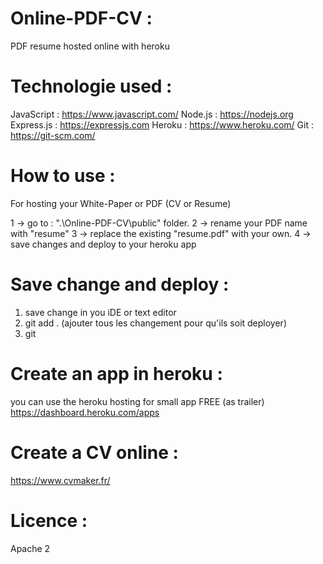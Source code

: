 # Online-PDF-CV :

PDF resume hosted online with heroku 

# Technologie used :

JavaScript : https://www.javascript.com/
Node.js : https://nodejs.org
Express.js : https://expressjs.com
Heroku : https://www.heroku.com/
Git : https://git-scm.com/

# How to use :

For hosting your White-Paper or PDF (CV or Resume)

1 -> go to :  ".\Online-PDF-CV\public" folder.
2 -> rename your PDF name with "resume"
3 -> replace the existing "resume.pdf" with your own.
4 -> save changes and deploy to your heroku app

# Save change and deploy :

1. save change in you iDE or text editor
2. git add . (ajouter tous les changement pour qu'ils soit deployer)
3. git 

# Create an app in heroku :

you can use the heroku hosting for small app FREE (as trailer)
https://dashboard.heroku.com/apps

# Create a CV online :

https://www.cvmaker.fr/

# Licence :

Apache 2
